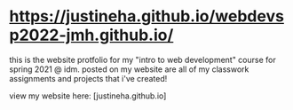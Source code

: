 # https://justineha.github.io/webdevsp2022-jmh.github.io/
this is the website protfolio for my "intro to web development" course for spring 2021 @ idm. posted on my website are all of my classwork assignments and projects that i've created! 

view my website here: [justineha.github.io]
